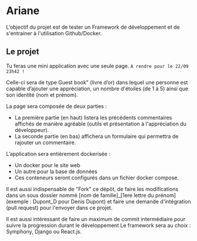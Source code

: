 # Ariane
L’objectif du projet est de tester un Framework de développement et de s'entrainer à l'utilisation Github/Docker.

## Le projet

Tu feras une mini application avec une seule page. ```A rendre pour le 22/09 23h42 !```

Celle-ci sera de type Guest book" (livre d’or) dans lequel une personne est capable d’ajouter une appréciation, un nombre d'étoiles (de 1 à 5) ainsi que son identité (nom et prénom).

La page sera composée de deux parties :
- La première partie (en haut) listera les précédents commentaires affichés de manière agréable (outils et présentation à l'appréciation du développeur).
- La seconde partie (en bas) affichera un formulaire qui permettra de rajouter un commentaire.

L’application sera entièrement dockerisée :
-	Un docker pour le site web
-	Un autre pour la base de données
-	Ces conteneurs seront configurés dans un fichier docker compose.

Il est aussi indispensable de "Fork" ce dépôt, de faire les modifications dans un sous dossier nommé [nom de famille]_[1ere lettre du prénom]  (exemple : Dupont_D pour Denis Dupont) et faire une demande d'intégration (pull request) pour l'envoyer dans ce projet.

Il est aussi intéressant de faire un maximum de commit intermédiaire pour suivre la progression durant le développement
Le framework sera au choix : Symphony, Django ou React.js.

